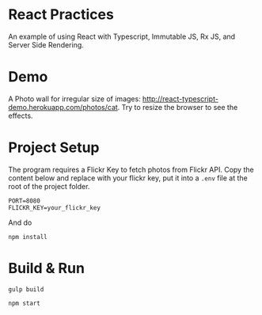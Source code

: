 # React Practices

An example of using React with Typescript, Immutable JS, Rx JS, and Server Side Rendering.

# Demo

A Photo wall for irregular size of images: http://react-typescript-demo.herokuapp.com/photos/cat.
Try to resize the browser to see the effects.

# Project Setup

The program requires a Flickr Key to fetch photos from Flickr API.
Copy the content below and replace with your flickr key, put it into a `.env` file at the root of the project folder.

```
PORT=8080
FLICKR_KEY=your_flickr_key
```

And do

```
npm install
```

# Build & Run

```
gulp build
```

```
npm start
```
